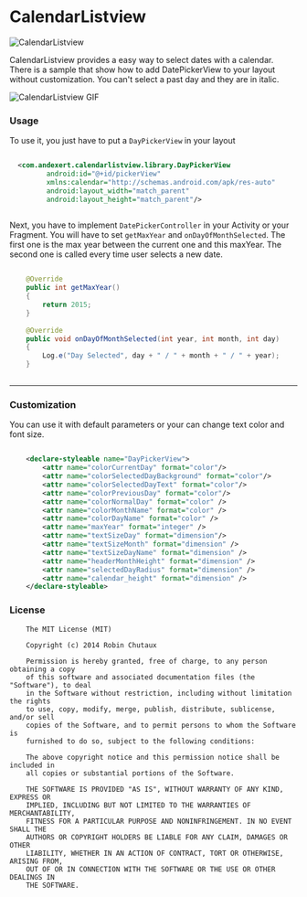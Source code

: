 CalendarListview
================

![CalendarListview](https://github.com/traex/CalendarListview/blob/master/header.png)

CalendarListview provides a easy way to select dates with a calendar. There is a sample that show how to add DatePickerView to your layout without customization. You can't select a past day and they are in italic.

![CalendarListview GIF](https://github.com/traex/CalendarListview/blob/master/demo.gif)
 
### Usage
 
 To use it, you just have to put a `DayPickerView` in your layout
 
``` xml

  <com.andexert.calendarlistview.library.DayPickerView
         android:id="@+id/pickerView"
         xmlns:calendar="http://schemas.android.com/apk/res-auto"
         android:layout_width="match_parent"
         android:layout_height="match_parent"/>
         
```

Next, you have to implement `DatePickerController` in your Activity or your Fragment. You will have to set `getMaxYear` and `onDayOfMonthSelected`. The first one is the max year between the current one and this maxYear. The second one is called every time user selects a new date.

``` java

    @Override
    public int getMaxYear()
    {
        return 2015;
    }
    
    @Override
    public void onDayOfMonthSelected(int year, int month, int day)
    {
        Log.e("Day Selected", day + " / " + month + " / " + year);
    }
    
```

---

### Customization

You can use it with default parameters or your can change text color and font size.

``` xml

    <declare-styleable name="DayPickerView">
        <attr name="colorCurrentDay" format="color"/>
        <attr name="colorSelectedDayBackground" format="color"/>
        <attr name="colorSelectedDayText" format="color"/>
        <attr name="colorPreviousDay" format="color"/>
        <attr name="colorNormalDay" format="color" />
        <attr name="colorMonthName" format="color" />
        <attr name="colorDayName" format="color" />
        <attr name="maxYear" format="integer" />
        <attr name="textSizeDay" format="dimension"/>
        <attr name="textSizeMonth" format="dimension" />
        <attr name="textSizeDayName" format="dimension" />
        <attr name="headerMonthHeight" format="dimension" />
        <attr name="selectedDayRadius" format="dimension" />
        <attr name="calendar_height" format="dimension" />
    </declare-styleable>

```

### License

```
    The MIT License (MIT)
    
    Copyright (c) 2014 Robin Chutaux
    
    Permission is hereby granted, free of charge, to any person obtaining a copy
    of this software and associated documentation files (the "Software"), to deal
    in the Software without restriction, including without limitation the rights
    to use, copy, modify, merge, publish, distribute, sublicense, and/or sell
    copies of the Software, and to permit persons to whom the Software is
    furnished to do so, subject to the following conditions:
    
    The above copyright notice and this permission notice shall be included in
    all copies or substantial portions of the Software.
    
    THE SOFTWARE IS PROVIDED "AS IS", WITHOUT WARRANTY OF ANY KIND, EXPRESS OR
    IMPLIED, INCLUDING BUT NOT LIMITED TO THE WARRANTIES OF MERCHANTABILITY,
    FITNESS FOR A PARTICULAR PURPOSE AND NONINFRINGEMENT. IN NO EVENT SHALL THE
    AUTHORS OR COPYRIGHT HOLDERS BE LIABLE FOR ANY CLAIM, DAMAGES OR OTHER
    LIABILITY, WHETHER IN AN ACTION OF CONTRACT, TORT OR OTHERWISE, ARISING FROM,
    OUT OF OR IN CONNECTION WITH THE SOFTWARE OR THE USE OR OTHER DEALINGS IN
    THE SOFTWARE.
```